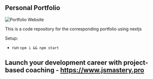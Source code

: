 ## Personal Portfolio


![Portfolio Website](https://i.ibb.co/WgPMpts/image.png)

This is a code repository for the corresponding portfolio using nextjs

Setup:
- run ```npm i && npm start```

## Launch your development career with project-based coaching - https://www.jsmastery.pro
